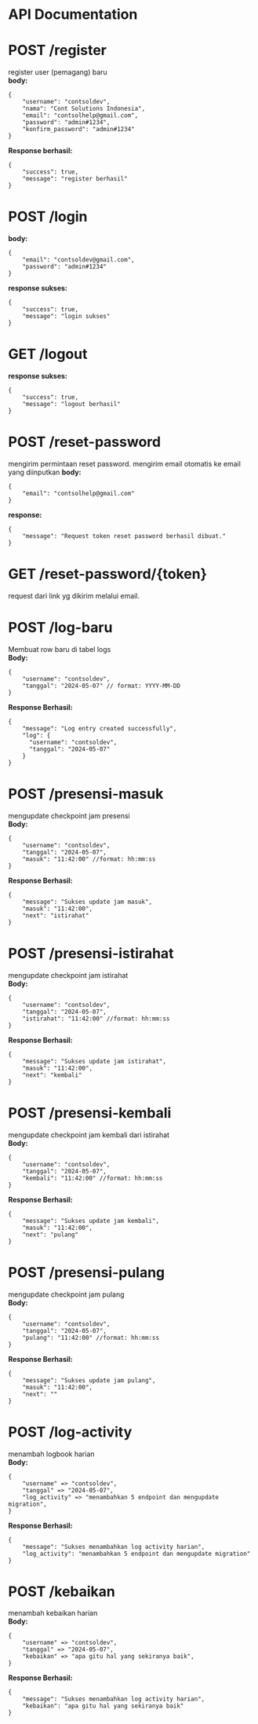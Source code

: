 <h1> API Documentation </h1>


# POST /register
register user (pemagang) baru <br>
<b>body:</b>
```
{
    "username": "contsoldev",
    "nama": "Cont Solutions Indonesia",
    "email": "contsolhelp@gmail.com",
    "password": "admin#1234",
    "konfirm_password": "admin#1234"
}
```
<b>Response berhasil:</b>
```
{
    "success": true,
    "message": "register berhasil"
}
```

# POST /login
<b>body:</b>
```
{
    "email": "contsoldev@gmail.com",
    "password": "admin#1234"
}
```
<b>response sukses:</b>
```
{
    "success": true,
    "message": "login sukses"
}
```

# GET /logout
<b>response sukses:</b>
```
{
    "success": true,
    "message": "logout berhasil"
}
```

# POST /reset-password
mengirim permintaan reset password. mengirim email otomatis ke email yang diinputkan
<b>body:</b>
```
{
    "email": "contsolhelp@gmail.com"
}
```
<b>response:</b>
```
{
    "message": "Request token reset password berhasil dibuat."
}
```

# GET /reset-password/{token}
request dari link yg dikirim melalui email.

# POST /log-baru
Membuat row baru di tabel logs <br>
<b>Body:</b>
```
{
    "username": "contsoldev",
    "tanggal": "2024-05-07" // format: YYYY-MM-DD
}
```
<b>Response Berhasil:</b>
```
{
    "message": "Log entry created successfully",
    "log": {
      "username": "contsoldev",
      "tanggal": "2024-05-07"
    }
}
```

# POST /presensi-masuk
mengupdate checkpoint jam presensi <br>
<b>Body:</b>
```
{
    "username": "contsoldev",
    "tanggal": "2024-05-07",
    "masuk": "11:42:00" //format: hh:mm:ss
}
```
<b>Response Berhasil:</b>
```
{
    "message": "Sukses update jam masuk",
    "masuk": "11:42:00",
    "next": "istirahat"
}
```

# POST /presensi-istirahat
mengupdate checkpoint jam istirahat <br>
<b>Body:</b>
```
{
    "username": "contsoldev",
    "tanggal": "2024-05-07",
    "istirahat": "11:42:00" //format: hh:mm:ss
}
```
<b>Response Berhasil:</b>
```
{
    "message": "Sukses update jam istirahat",
    "masuk": "11:42:00",
    "next": "kembali"
}
```

# POST /presensi-kembali
mengupdate checkpoint jam kembali dari istirahat <br>
<b>Body:</b>
```
{
    "username": "contsoldev",
    "tanggal": "2024-05-07",
    "kembali": "11:42:00" //format: hh:mm:ss
}
```
<b>Response Berhasil:</b>
```
{
    "message": "Sukses update jam kembali",
    "masuk": "11:42:00",
    "next": "pulang"
}
```

# POST /presensi-pulang
mengupdate checkpoint jam pulang <br>
<b>Body:</b>
```
{
    "username": "contsoldev",
    "tanggal": "2024-05-07",
    "pulang": "11:42:00" //format: hh:mm:ss
}
```
<b>Response Berhasil:</b>
```
{
    "message": "Sukses update jam pulang",
    "masuk": "11:42:00",
    "next": ""
}
```

# POST /log-activity
menambah logbook harian <br>
<b>Body:</b>
```
{
    "username" => "contsoldev",
    "tanggal" => "2024-05-07",
    "log_activity" => "menambahkan 5 endpoint dan mengupdate migration",
}
```
<b>Response Berhasil:</b>
```
{
    "message": "Sukses menambahkan log activity harian",
    "log_activity": "menambahkan 5 endpoint dan mengupdate migration"
}
```

# POST /kebaikan
menambah kebaikan harian <br>
<b>Body:</b>
```
{
    "username" => "contsoldev",
    "tanggal" => "2024-05-07",
    "kebaikan" => "apa gitu hal yang sekiranya baik",
}
```
<b>Response Berhasil:</b>
```
{
    "message": "Sukses menambahkan log activity harian",
    "kebaikan": "apa gitu hal yang sekiranya baik"
}
```
